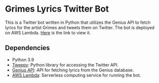 # Grimes Lyrics Twitter Bot

This is a Twitter bot written in Python that utilizes the Genius API to fetch lyrics for the artist Grimes and tweets them on Twitter. The bot is deployed on AWS Lambda. [Here](https://twitter.com/grimeslyrbot) is the link to view it.

## Dependencies

- Python 3.9
- [Tweepy](https://www.tweepy.org/): Python library for accessing the Twitter API.
- [Genius API](https://docs.genius.com/): API for fetching lyrics from the Genius database.
- [AWS Lambda](https://aws.amazon.com/lambda/): Serverless computing service for running the bot.
